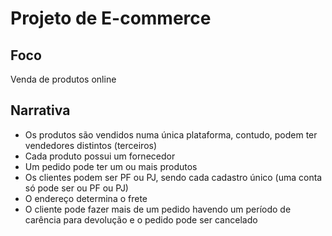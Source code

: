 # Projeto de E-commerce

## Foco
Venda de produtos online

## Narrativa
- Os produtos são vendidos numa única plataforma, contudo, podem ter vendedores distintos (terceiros)
- Cada produto possui um fornecedor
- Um pedido pode ter um ou mais produtos
- Os clientes podem ser PF ou PJ, sendo cada cadastro único (uma conta só pode ser ou PF ou PJ)
- O endereço determina o frete
- O cliente pode fazer mais de um pedido havendo um período de carência para devolução e o pedido pode ser cancelado

